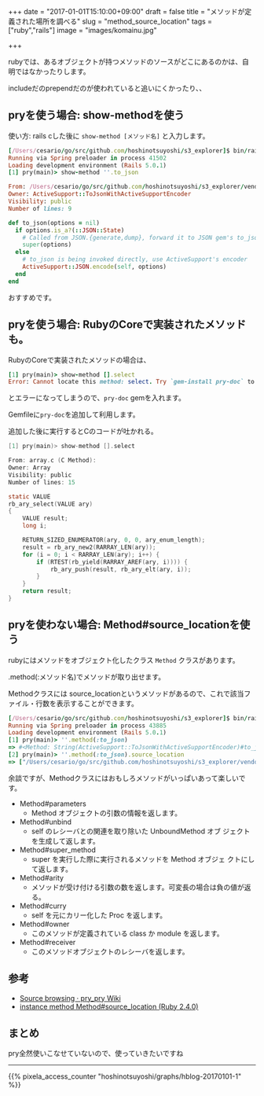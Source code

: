 +++
date = "2017-01-01T15:10:00+09:00"
draft = false
title = "メソッドが定義された場所を調べる"
slug = "method_source_location"
tags = ["ruby","rails"]
image = "images/komainu.jpg"

+++

rubyでは、あるオブジェクトが持つメソッドのソースがどこにあるのかは、自明ではなかったりします。

<!--more-->

includeだのprependだのが使われていると追いにくかったり、、

## pryを使う場合: show-methodを使う

使い方: rails cした後に `show-method [メソッド名]` と入力します。

```ruby
[/Users/cesario/go/src/github.com/hoshinotsuyoshi/s3_explorer]$ bin/rails c
Running via Spring preloader in process 41502
Loading development environment (Rails 5.0.1)
[1] pry(main)> show-method ''.to_json

From: /Users/cesario/go/src/github.com/hoshinotsuyoshi/s3_explorer/vendor/bundle/ruby/2.4.0/gems/activesupport-5.0.1/lib/active_support/core_ext/object/json.rb @line 31:
Owner: ActiveSupport::ToJsonWithActiveSupportEncoder
Visibility: public
Number of lines: 9

def to_json(options = nil)
  if options.is_a?(::JSON::State)
    # Called from JSON.{generate,dump}, forward it to JSON gem's to_json
    super(options)
  else
    # to_json is being invoked directly, use ActiveSupport's encoder
    ActiveSupport::JSON.encode(self, options)
  end
end
```

おすすめです。


## pryを使う場合: RubyのCoreで実装されたメソッドも。

RubyのCoreで実装されたメソッドの場合は、

```ruby
[1] pry(main)> show-method [].select
Error: Cannot locate this method: select. Try `gem-install pry-doc` to get access to Ruby Core documentation.
```

とエラーになってしまうので、`pry-doc` gemを入れます。

Gemfileに`pry-doc`を追加して利用します。

追加した後に実行するとCのコードが吐かれる。

```c
[1] pry(main)> show-method [].select

From: array.c (C Method):
Owner: Array
Visibility: public
Number of lines: 15

static VALUE
rb_ary_select(VALUE ary)
{
    VALUE result;
    long i;

    RETURN_SIZED_ENUMERATOR(ary, 0, 0, ary_enum_length);
    result = rb_ary_new2(RARRAY_LEN(ary));
    for (i = 0; i < RARRAY_LEN(ary); i++) {
        if (RTEST(rb_yield(RARRAY_AREF(ary, i)))) {
            rb_ary_push(result, rb_ary_elt(ary, i));
        }
    }
    return result;
}
```

## pryを使わない場合: Method#source_locationを使う

rubyにはメソッドをオブジェクト化したクラス `Method` クラスがあります。

.method(:メソッド名)でメソッドが取り出せます。

Methodクラスには source_locationというメソッドがあるので、これで該当ファイル・行数を表示することができます。

```ruby
[/Users/cesario/go/src/github.com/hoshinotsuyoshi/s3_explorer]$ bin/rails c
Running via Spring preloader in process 43885
Loading development environment (Rails 5.0.1)
[1] pry(main)> ''.method(:to_json)
=> #<Method: String(ActiveSupport::ToJsonWithActiveSupportEncoder)#to_json>
[2] pry(main)> ''.method(:to_json).source_location
=> ["/Users/cesario/go/src/github.com/hoshinotsuyoshi/s3_explorer/vendor/bundle/ruby/2.4.0/gems/activesupport-5.0.1/lib/active_support/core_ext/object/json.rb", 31]
```

余談ですが、Methodクラスにはおもしろメソッドがいっぱいあって楽しいです。

* Method#parameters
    * Method オブジェクトの引数の情報を返します。
* Method#unbind
    * self のレシーバとの関連を取り除いた UnboundMethod オブ ジェクトを生成して返します。
* Method#super_method
    * super を実行した際に実行されるメソッドを Method オブジェ クトにして返します。
* Method#arity
    * メソッドが受け付ける引数の数を返します。可変長の場合は負の値が返る。
* Method#curry
    * self を元にカリー化した Proc を返します。
* Method#owner
    * このメソッドが定義されている class か module を返します。
* Method#receiver
    * このメソッドオブジェクトのレシーバを返します。

## 参考

* [Source browsing · pry_pry Wiki](https://github.com/pry/pry/wiki/Source-browsing#Show_method)
* [instance method Method#source_location (Ruby 2.4.0)](https://docs.ruby-lang.org/ja/latest/method/Method/i/source_location.html)

## まとめ

pry全然使いこなせていないので、使っていきたいですね
<script type="text/javascript" src="/js/prism.js" async></script>

---

{{% pixela_access_counter "hoshinotsuyoshi/graphs/hblog-20170101-1" %}}
